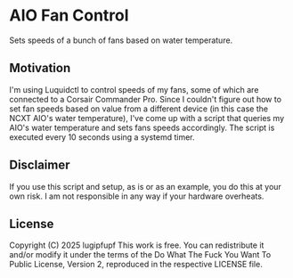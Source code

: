 # AIO Fan Control

Sets speeds of a bunch of fans based on water temperature.

## Motivation
I'm using Luquidctl to control speeds of my fans, some of which are connected to a Corsair Commander Pro.
Since I couldn't figure out how to set fan speeds based on value from a different device (in this case the NCXT AIO's water temperature), I've come up with a script that queries my AIO's water temperature and sets fans speeds accordingly.
The script is executed every 10 seconds using a systemd timer.

## Disclaimer
If you use this script and setup, as is or as an example, you do this at your own risk. I am not responsible in any way if your hardware overheats.

## License
Copyright (C) 2025 lugipfupf
This work is free. You can redistribute it and/or modify it under the terms of the Do What The Fuck You Want To Public License, Version 2, reproduced in the respective LICENSE file.

